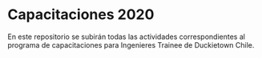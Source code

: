 # Capacitaciones 2020

En este repositorio se subirán todas las actividades correspondientes al programa de capacitaciones para Ingenieres Trainee de Duckietown Chile.
